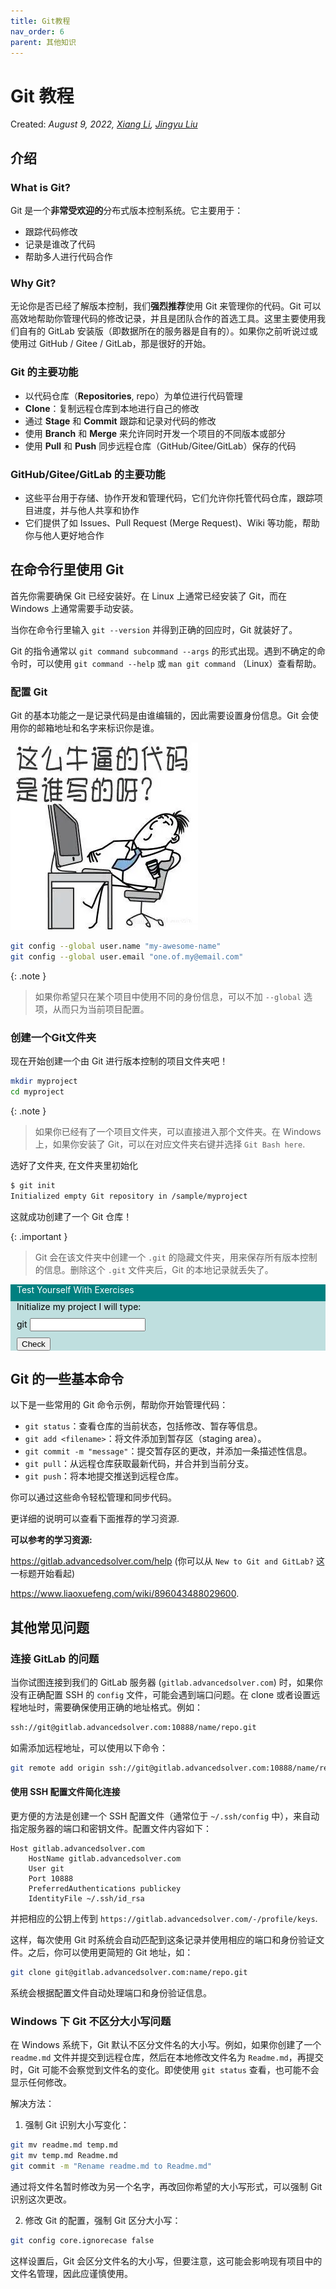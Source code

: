 ```yaml
---
title: Git教程
nav_order: 6
parent: 其他知识
---
```


# Git 教程

Created: *August 9, 2022, [Xiang Li](mailto:646873166@qq.com), [Jingyu Liu](mailto:381258337@qq.com)*


## 介绍

### What is Git?

Git 是一个**非常受欢迎的**分布式版本控制系统。它主要用于：

- 跟踪代码修改
- 记录是谁改了代码
- 帮助多人进行代码合作

### Why Git?

无论你是否已经了解版本控制，我们**强烈推荐**使用 Git 来管理你的代码。Git 可以高效地帮助你管理代码的修改记录，并且是团队合作的首选工具。这里主要使用我们自有的 GitLab 安装版（即数据所在的服务器是自有的）。如果你之前听说过或使用过 GitHub / Gitee / GitLab，那是很好的开始。

### Git 的主要功能

- 以代码仓库（**Repositories**, repo）为单位进行代码管理
- **Clone**：复制远程仓库到本地进行自己的修改
- 通过 **Stage** 和 **Commit** 跟踪和记录对代码的修改
- 使用 **Branch** 和 **Merge** 来允许同时开发一个项目的不同版本或部分
- 使用 **Pull** 和 **Push** 同步远程仓库（GitHub/Gitee/GitLab）保存的代码

### GitHub/Gitee/GitLab 的主要功能

- 这些平台用于存储、协作开发和管理代码，它们允许你托管代码仓库，跟踪项目进度，并与他人共享和协作
- 它们提供了如 Issues、Pull Request (Merge Request)、Wiki 等功能，帮助你与他人更好地合作

## 在命令行里使用 Git

首先你需要确保 Git 已经安装好。在 Linux 上通常已经安装了 Git，而在 Windows 上通常需要手动安装。

当你在命令行里输入 `git --version` 并得到正确的回应时，Git 就装好了。

Git 的指令通常以 `git command subcommand --args` 的形式出现。遇到不确定的命令时，可以使用 `git command --help` 或 `man git command` （Linux）查看帮助。

### 配置 Git

Git 的基本功能之一是记录代码是由谁编辑的，因此需要设置身份信息。Git 会使用你的邮箱地址和名字来标识你是谁。

![](/guide/figure/Git-setup1.webp)

```bash
git config --global user.name "my-awesome-name"
git config --global user.email "one.of.my@email.com"
```

{: .note }
> 如果你希望只在某个项目中使用不同的身份信息，可以不加 `--global` 选项，从而只为当前项目配置。


### 创建一个Git文件夹

现在开始创建一个由 Git 进行版本控制的项目文件夹吧！

~~~ bash
mkdir myproject
cd myproject
~~~

{: .note }
> 如果你已经有了一个项目文件夹，可以直接进入那个文件夹。在 Windows 上，如果你安装了 Git，可以在对应文件夹右键并选择 `Git Bash here`.

选好了文件夹, 在文件夹里初始化

~~~ bash
$ git init
Initialized empty Git repository in /sample/myproject
~~~

这就成功创建了一个 Git 仓库！

{: .important }
> Git 会在该文件夹中创建一个 `.git` 的隐藏文件夹，用来保存所有版本控制的信息。删除这个 `.git` 文件夹后，Git 的本地记录就丢失了。



<div style="background-color: #008080; color: white; ">
 <p style="margin: 10px">Test Yourself With Exercises</p>
 <div style="background-color: #BFDFDF; color: black">
  <p style="margin: 10px">Initialize my project I will type:</p>
  <p style="margin: 10px">git <input type="text" id="exercise1" /></p>
  <p style="margin: 10px"><button onclick="window.alert(document.getElementById('exercise1').value === 'init' ? 'Yeah!!' : 'Are you sure?')">Check</button></p>
 </div>
</div>

## Git 的一些基本命令

以下是一些常用的 Git 命令示例，帮助你开始管理代码：

- `git status`：查看仓库的当前状态，包括修改、暂存等信息。
- `git add <filename>`：将文件添加到暂存区（staging area）。
- `git commit -m "message"`：提交暂存区的更改，并添加一条描述性信息。
- `git pull`：从远程仓库获取最新代码，并合并到当前分支。
- `git push`：将本地提交推送到远程仓库。

你可以通过这些命令轻松管理和同步代码。

更详细的说明可以查看下面推荐的学习资源.

**可以参考的学习资源:**

<https://gitlab.advancedsolver.com/help> (你可以从 `New to Git and GitLab?` 这一标题开始看起)

<https://www.liaoxuefeng.com/wiki/896043488029600>.

## 其他常见问题

### 连接 GitLab 的问题

当你试图连接到我们的 GitLab 服务器 (`gitlab.advancedsolver.com`) 时，如果你没有正确配置 SSH 的 `config` 文件，可能会遇到端口问题。在 clone 或者设置远程地址时，需要确保使用正确的地址格式。例如：

```bash
ssh://git@gitlab.advancedsolver.com:10888/name/repo.git
```

如需添加远程地址，可以使用以下命令：

```bash
git remote add origin ssh://git@gitlab.advancedsolver.com:10888/name/repo.git
```

#### 使用 SSH 配置文件简化连接

更方便的方法是创建一个 SSH 配置文件（通常位于 `~/.ssh/config` 中），来自动指定服务器的端口和密钥文件。配置文件内容如下：

```text
Host gitlab.advancedsolver.com
    HostName gitlab.advancedsolver.com
    User git
    Port 10888
    PreferredAuthentications publickey
    IdentityFile ~/.ssh/id_rsa
```

并把相应的公钥上传到 `https://gitlab.advancedsolver.com/-/profile/keys`.

这样，每次使用 Git 时系统会自动匹配到这条记录并使用相应的端口和身份验证文件。之后，你可以使用更简短的 Git 地址，如：

```bash
git clone git@gitlab.advancedsolver.com:name/repo.git
```

系统会根据配置文件自动处理端口和身份验证信息。

### Windows 下 Git 不区分大小写问题

在 Windows 系统下，Git 默认不区分文件名的大小写。例如，如果你创建了一个 `readme.md` 文件并提交到远程仓库，然后在本地修改文件名为 `Readme.md`，再提交时，Git 可能不会察觉到文件名的变化。即使使用 `git status` 查看，也可能不会显示任何修改。

解决方法：

1. 强制 Git 识别大小写变化：

```bash
git mv readme.md temp.md
git mv temp.md Readme.md
git commit -m "Rename readme.md to Readme.md"
```

通过将文件名暂时修改为另一个名字，再改回你希望的大小写形式，可以强制 Git 识别这次更改。

2. 修改 Git 的配置，强制 Git 区分大小写：

```bash
git config core.ignorecase false
```

这样设置后，Git 会区分文件名的大小写，但要注意，这可能会影响现有项目中的文件名管理，因此应谨慎使用。
